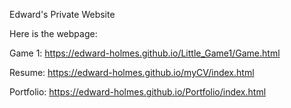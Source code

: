 Edward's Private Website

Here is the webpage:

Game 1: <https://edward-holmes.github.io/Little_Game1/Game.html>

Resume: <https://edward-holmes.github.io/myCV/index.html>

Portfolio: <https://edward-holmes.github.io/Portfolio/index.html>

